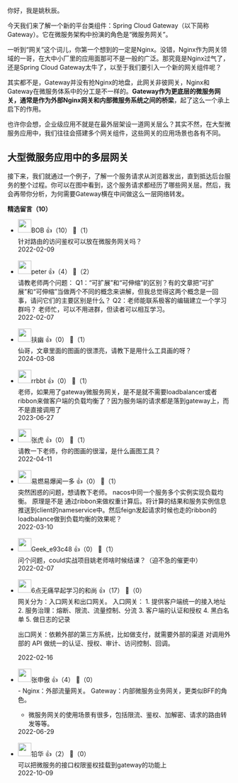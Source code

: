 你好，我是姚秋辰。

今天我们来了解一个新的平台类组件：Spring Cloud Gateway（以下简称Gateway）。它在微服务架构中扮演的角色是“微服务网关”。

一听到“网关”这个词儿，你第一个想到的一定是Nginx。没错，Nginx作为网关领域的一哥，在大中小厂里的应用面那可不是一般的广泛。那究竟是Nginx过气了，还是Spring Cloud Gateway太牛了，以至于我们要引入一个新的网关组件呢？

其实都不是，Gateway并没有抢Nginx的地盘，此网关非彼网关，Nginx和Gateway在微服务体系中的分工是不一样的。**Gateway作为更底层的微服务网关，通常是作为外部Nginx网关和内部微服务系统之间的桥梁**，起了这么一个承上启下的作用。

也许你会想，企业级应用不就是在最外层架设一道网关层么？其实不然，在大型微服务应用中，我们往往会搭建多个网关组件，这些网关的应用场景也各有不同。

## 大型微服务应用中的多层网关

接下来，我们就通过一个例子，了解一个服务请求从浏览器发出，直到抵达后台服务的整个过程。你可以在图中看到，这个服务请求都经历了哪些网关层。然后，我会再带你分析，为何需要Gateway横在中间做这么一层网络转发。
<div><strong>精选留言（10）</strong></div><ul>
<li><img src="https://static001.geekbang.org/account/avatar/00/1e/c9/2c/9ed40921.jpg" width="30px"><span>BOB</span> 👍（10） 💬（1）<div>针对路由的访问鉴权可以放在微服务网关吗？</div>2022-02-09</li><br/><li><img src="https://static001.geekbang.org/account/avatar/00/10/25/87/f3a69d1b.jpg" width="30px"><span>peter</span> 👍（4） 💬（2）<div>请教老师两个问题：
Q1：“可扩展”和“可伸缩”的区别？有的文章把“可扩展”和“可伸缩”当做两个不同的概念来讲解，但我总觉得这两个概念是一回事，请问它们的主要区别是什么？
Q2：老师能联系极客的编辑建立一个学习群吗？ 老师忙，可以不用进群，但读者可以相互学习。</div>2022-02-07</li><br/><li><img src="https://static001.geekbang.org/account/avatar/00/14/2e/74/88c613e0.jpg" width="30px"><span>扶幽</span> 👍（0） 💬（1）<div>仙哥，文章里面的图画的很漂亮，请教下是用什么工具画的呀？</div>2024-03-08</li><br/><li><img src="https://static001.geekbang.org/account/avatar/00/11/39/24/963178c4.jpg" width="30px"><span>rrbbt</span> 👍（0） 💬（1）<div>老师，如果用了gateway微服务网关，是不是就不需要loadbalancer或者ribbon来做客户端的负载均衡了？因为服务端的请求都是落到gateway上，而不是直接调用了</div>2023-06-27</li><br/><li><img src="https://static001.geekbang.org/account/avatar/00/10/cf/6b/c9092f32.jpg" width="30px"><span>张虎</span> 👍（0） 💬（1）<div>请教一下老师，你的图画的很溜，是什么画图工具？</div>2022-04-11</li><br/><li><img src="https://static001.geekbang.org/account/avatar/00/10/c7/15/fcd39b72.jpg" width="30px"><span>易燃易爆闻一多</span> 👍（0） 💬（1）<div>突然困惑的问题，想请教下老师。 nacos中同一个服务多个实例实现负载均衡。 原理是不是 通过ribbon来做权重计算后。将计算的结果和服务实例信息推送到client的nameservice中。然后feign发起请求时候也走的ribbon的loadbalance做到负载均衡的效果呢？</div>2022-03-10</li><br/><li><img src="" width="30px"><span>Geek_e93c48</span> 👍（0） 💬（1）<div>问个问题，could实战项目姚老师啥时候结课？（迫不急的催更中）</div>2022-02-07</li><br/><li><img src="https://static001.geekbang.org/account/avatar/00/19/fd/58/1af629c7.jpg" width="30px"><span>6点无痛早起学习的和尚</span> 👍（17） 💬（0）<div>网关分为：入口网关和出口网关。
入口网关：
1. 提供客户端统一的接入地址
2. 服务治理：熔断、限流、流量控制、分流
3. 客户端的认证和授权
4. 黑白名单
5. 做日志的记录

出口网关：依赖外部的第三方系统，比如做支付，就需要外部的渠道
对调用外部的 API 做统一的认证、授权、审计、访问控制、回调。</div>2022-02-16</li><br/><li><img src="https://static001.geekbang.org/account/avatar/00/12/0a/a4/828a431f.jpg" width="30px"><span>张申傲</span> 👍（4） 💬（0）<div>- Nginx：外部流量网关。
  Gateway：内部微服务业务网关，更类似BFF的角色。
- 微服务网关的使用场景有很多，包括限流、鉴权、加解密、请求的路由转发等等。</div>2022-06-29</li><br/><li><img src="http://thirdwx.qlogo.cn/mmopen/vi_32/Q0j4TwGTfTLYHnWAabQZ4alLpSYAiaheiafjmfhOMpssiaqc87xYz8fVept9ofQUoibRJZUcemDOpLWot8Akukdo1w/132" width="30px"><span>铅华</span> 👍（2） 💬（0）<div>可以把微服务的接口权限鉴权挂载到gateway的功能上</div>2022-10-09</li><br/>
</ul>